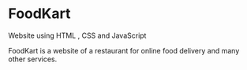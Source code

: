 # FoodKart
Website using HTML , CSS and JavaScript

FoodKart is a website of a restaurant for online food delivery and many other services. 


